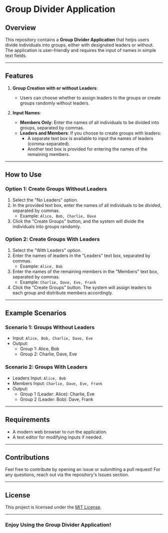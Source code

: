 # Group Divider Application

## Overview
This repository contains a **Group Divider Application** that helps users divide individuals into groups, either with designated leaders or without. The application is user-friendly and requires the input of names in simple text fields.

---

## Features

1. **Group Creation with or without Leaders**:
   - Users can choose whether to assign leaders to the groups or create groups randomly without leaders.

2. **Input Names**:
   - **Members Only**: Enter the names of all individuals to be divided into groups, separated by commas.
   - **Leaders and Members**: If you choose to create groups with leaders:
     - A separate text box is available to input the names of leaders (comma-separated).
     - Another text box is provided for entering the names of the remaining members.

---

## How to Use

### **Option 1: Create Groups Without Leaders**
1. Select the "No Leaders" option.
2. In the provided text box, enter the names of all individuals to be divided, separated by commas.
   - Example: `Alice, Bob, Charlie, Dave`
3. Click the "Create Groups" button, and the system will divide the individuals into groups randomly.

### **Option 2: Create Groups With Leaders**
1. Select the "With Leaders" option.
2. Enter the names of leaders in the "Leaders" text box, separated by commas.
   - Example: `Alice, Bob`
3. Enter the names of the remaining members in the "Members" text box, separated by commas.
   - Example: `Charlie, Dave, Eve, Frank`
4. Click the "Create Groups" button. The system will assign leaders to each group and distribute members accordingly.

---

## Example Scenarios

### **Scenario 1: Groups Without Leaders**
- Input: `Alice, Bob, Charlie, Dave, Eve`
- Output: 
  - Group 1: Alice, Bob
  - Group 2: Charlie, Dave, Eve

### **Scenario 2: Groups With Leaders**
- Leaders Input: `Alice, Bob`
- Members Input: `Charlie, Dave, Eve, Frank`
- Output:
  - Group 1 (Leader: Alice): Charlie, Eve
  - Group 2 (Leader: Bob): Dave, Frank

---

## Requirements
- A modern web browser to run the application.
- A text editor for modifying inputs if needed.

---

## Contributions
Feel free to contribute by opening an issue or submitting a pull request! For any questions, reach out via the repository's Issues section.

---

## License
This project is licensed under the [MIT License](LICENSE).

---

### Enjoy Using the Group Divider Application!
